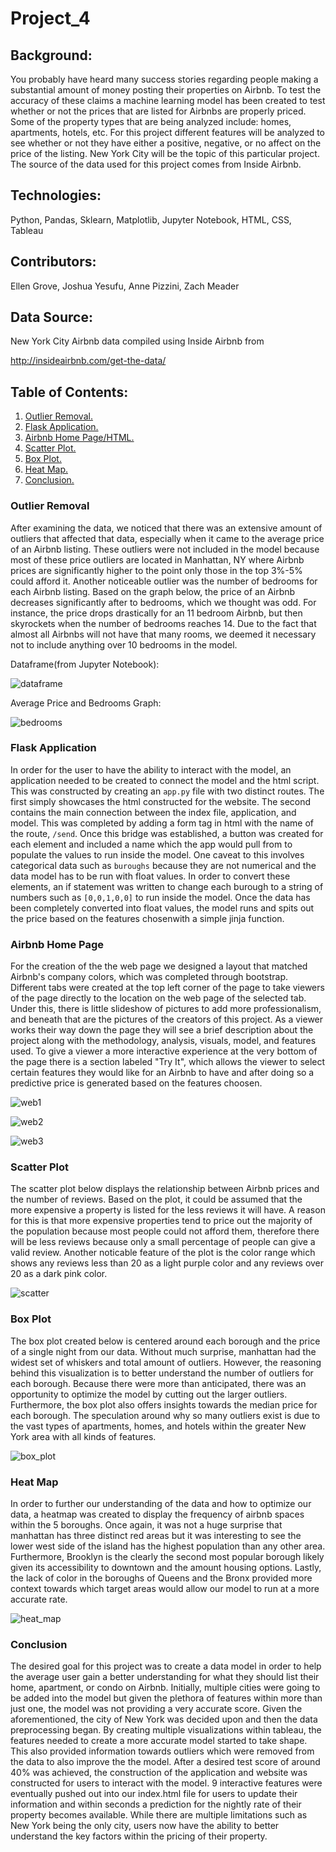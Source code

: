 # Project_4

## Background:

You probably have heard many success stories regarding people making a substantial amount of money posting their properties on Airbnb. To test the accuracy of these claims a machine learning model has been created to test whether or not the prices that are listed for Airbnbs are properly priced. Some of the property types that are being analyzed include: homes, apartments, hotels, etc. For this project different features will be analyzed to see whether or not they have either a positive, negative, or no affect on the price of the listing. New York City will be the topic of this particular project. The source of the data used for this project comes from Inside Airbnb.

## Technologies:

Python, Pandas, Sklearn, Matplotlib, Jupyter Notebook, HTML, CSS, Tableau 

## Contributors:

Ellen Grove, Joshua Yesufu, Anne Pizzini, Zach Meader

## Data Source:

New York City Airbnb data compiled using Inside Airbnb from

http://insideairbnb.com/get-the-data/

## Table of Contents:

1. [ Outlier Removal. ](#outlier)
2. [ Flask Application. ](#flask)
3. [ Airbnb Home Page/HTML. ](#airbnb_html)
4. [ Scatter Plot. ](#scatter_plot)
5. [ Box Plot. ](#box_plot)
6. [ Heat Map. ](#heat_map)
7. [ Conclusion. ](#conc)

<a name="outlier"></a>
### Outlier Removal

After examining the data, we noticed that there was an extensive amount of outliers that affected that data, especially when it came to the average price of an Airbnb listing. These outliers were not included in the model because most of these price outliers are located in Manhattan, NY where Airbnb prices are significantly higher to the point only those in the top 3%-5% could afford it. Another noticeable outlier was the number of bedrooms for each Airbnb listing. Based on the graph below, the price of an Airbnb decreases significantly after to bedrooms, which we thought was odd. For instance, the price drops drastically for an 11 bedroom Airbnb, but then skyrockets when the number of bedrooms reaches 14. Due to the fact that almost all Airbnbs will not have that many rooms, we deemed it necessary not to include anything over 10 bedrooms in the model.


Dataframe(from Jupyter Notebook):

![dataframe](./images/Outlier_Removal.PNG)


Average Price and Bedrooms Graph:

![bedrooms](./images/AveragePrice_and_Bedrooms.PNG)

<a name="flask"></a>
### Flask Application

In order for the user to have the ability to interact with the model, an application needed to be created to connect the model and the html script. This was constructed by creating an `app.py` file with two distinct routes. The first simply showcases the html constructed for the website. The second contains the main connection between the index file, application, and model. This was completed by adding a form tag in html with the name of the route, `/send`. Once this bridge was established, a button was created for each element and included a name which the app would pull from to populate the values to run inside the model. One caveat to this involves categorical data such as `buroughs` because they are not numerical and the data model has to be run with float values. In order to convert these elements, an if statement was written to change each burough to a string of numbers such as `[0,0,1,0,0]` to run inside the model. Once the data has been completely converted into float values, the model runs and spits out the price based on the features chosenwith a simple jinja function. 


<a name="airbnb_html"></a>
### Airbnb Home Page

For the creation of the the web page we designed a layout that matched Airbnb's company colors, which was completed through bootstrap. Different tabs were created at the top left corner of the page to take viewers of the page directly to the location on the web page of the selected tab. Under this, there is little slideshow of pictures to add more professionalism, and beneath that are the pictures of the creators of this project. As a viewer works their way down the page they will see a brief description about the project along with the methodology, analysis, visuals, model, and features used. To give a viewer a more interactive experience at the very bottom of the page there is a section labeled "Try It", which allows the viewer to select certain features they would like for an Airbnb to have and after doing so a predictive price is generated based on the features choosen.


![web1](./images/Web_Page_1.PNG)


![web2](./images/Web_Page_2.PNG)


![web3](./images/Web_Page_3.PNG)


<a name="scatter_plot"></a>
### Scatter Plot

The scatter plot below displays the relationship between Airbnb prices and the number of reviews. Based on the plot, it could be assumed that the more expensive a property is listed for the less reviews it will have. A reason for this is that more expensive properties tend to price out the majority of the population because most people could not afford them, therefore there will be less reviews because only a small percentage of people can give a valid review. Another noticable feature of the plot is the color range which shows any reviews less than 20 as a light purple color and any reviews over 20 as a dark pink color.

![scatter](./images/Scatter_Plot.PNG)

<a name="box_plot"></a>
### Box Plot

The box plot created below is centered around each borough and the price of a single night from our data. Without much surprise, manhattan had the widest set of whiskers and total amount of outliers. However, the reasoning behind this visualization is to better understand the number of outliers for each borough. Because there were more than anticipated, there was an opportunity to optimize the model by cutting out the larger outliers. Furthermore, the box plot also offers insights towards the median price for each borough. The speculation around why so many outliers exist is due to the vast types of apartments, homes, and hotels within the greater New York area with all kinds of features. 

![box_plot](./Images/Box_Plot.PNG)

<a name="heat_map"></a>
### Heat Map

In order to further our understanding of the data and how to optimize our data, a heatmap was created to display the frequency of airbnb spaces within the 5 boroughs. Once again, it was not a huge surprise that manhattan has three distinct red areas but it was interesting to see the lower west side of the island has the highest population than any other area. Furthermore, Brooklyn is the clearly the second most popular borough likely given its accessibility to downtown and the amount housing options. Lastly, the lack of color in the boroughs of Queens and the Bronx provided more context towards which target areas would allow our model to run at a more accurate rate. 

![heat_map](./images/Heat_Map.PNG)

<a name="conc"></a>
### Conclusion

The desired goal for this project was to create a data model in order to help the average user gain a better understanding for what they should list their home, apartment, or condo on Airbnb. Initially, multiple cities were going to be added into the model but given the plethora of features within more than just one, the model was not providing a very accurate score. Given the aforementioned, the city of New York was decided upon and then the data preprocessing began. By creating multiple visualizations within tableau, the features needed to create a more accurate model started to take shape. This also provided information towards outliers which were removed from the data to also improve the the model. After a desired test score of around 40% was achieved, the construction of the application and website was constructed for users to interact with the model. 9 interactive features were eventually pushed out into our index.html file for users to update their information and within seconds a prediction for the nightly rate of their property becomes available. While there are multiple limitations such as New York being the only city, users now have the ability to better understand the key factors within the pricing of their property. 

